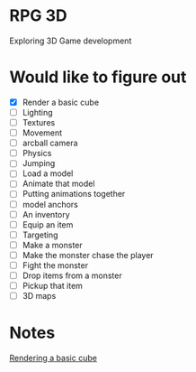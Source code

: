 # RPG 3D
Exploring 3D Game development

# Would like to figure out
- [x] Render a basic cube
- [ ] Lighting
- [ ] Textures
- [ ] Movement
- [ ] arcball camera
- [ ] Physics
- [ ] Jumping
- [ ] Load a model
- [ ] Animate that model
- [ ] Putting animations together
- [ ] model anchors
- [ ] An inventory
- [ ] Equip an item
- [ ] Targeting
- [ ] Make a monster
- [ ] Make the monster chase the player
- [ ] Fight the monster
- [ ] Drop items from a monster
- [ ] Pickup that item
- [ ] 3D maps

# Notes
[Rendering a basic cube](./notes/render_a_basic_cube.md)
